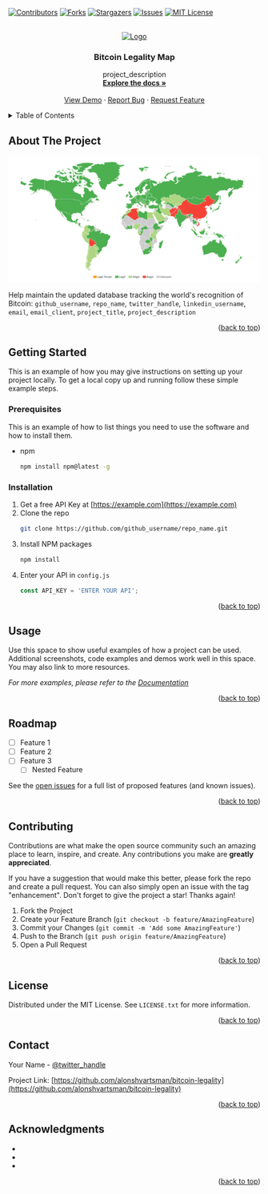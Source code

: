 <div id="top"></div>

[![Contributors][contributors-shield]][contributors-url]
[![Forks][forks-shield]][forks-url]
[![Stargazers][stars-shield]][stars-url]
[![Issues][issues-shield]][issues-url]
[![MIT License][license-shield]][license-url]


<br />
<div align="center">
  <a href="https://www.bitrawr.com/bitcoin-legality-map">
    <img src="images/logo.png" alt="Logo" width="80" height="80">
  </a>

<h3 align="center">Bitcoin Legality Map</h3>

  <p align="center">
    project_description
    <br />
    <a href="https://github.com/alonshvartsman/bitcoin-legality"><strong>Explore the docs »</strong></a>
    <br />
    <br />
    <a href="https://www.bitrawr.com/bitcoin-legality-map">View Demo</a>
    ·
    <a href="https://github.com/alonshvartsman/bitcoin-legality/issues">Report Bug</a>
    ·
    <a href="https://github.com/alonshvartsman/bitcoin-legality/issues">Request Feature</a>
  </p>
</div>



<!-- TABLE OF CONTENTS -->
<details>
  <summary>Table of Contents</summary>
  <ol>
    <li>
      <a href="#about-the-project">About The Project</a>
      <ul>
        <li><a href="#built-with">Built With</a></li>
      </ul>
    </li>
    <li>
      <a href="#getting-started">Getting Started</a>
      <ul>
        <li><a href="#prerequisites">Prerequisites</a></li>
        <li><a href="#installation">Installation</a></li>
      </ul>
    </li>
    <li><a href="#usage">Usage</a></li>
    <li><a href="#roadmap">Roadmap</a></li>
    <li><a href="#contributing">Contributing</a></li>
    <li><a href="#license">License</a></li>
    <li><a href="#contact">Contact</a></li>
    <li><a href="#acknowledgments">Acknowledgments</a></li>
  </ol>
</details>



<!-- ABOUT THE PROJECT -->
## About The Project

[![Product Name Screen Shot][product-screenshot]](https://example.com)

Help maintain the updated database tracking the world's recognition of Bitcoin: `github_username`, `repo_name`, `twitter_handle`, `linkedin_username`, `email`, `email_client`, `project_title`, `project_description`

<p align="right">(<a href="#top">back to top</a>)</p>


<!-- GETTING STARTED -->
## Getting Started

This is an example of how you may give instructions on setting up your project locally.
To get a local copy up and running follow these simple example steps.

### Prerequisites

This is an example of how to list things you need to use the software and how to install them.
* npm
  ```sh
  npm install npm@latest -g
  ```

### Installation

1. Get a free API Key at [https://example.com](https://example.com)
2. Clone the repo
   ```sh
   git clone https://github.com/github_username/repo_name.git
   ```
3. Install NPM packages
   ```sh
   npm install
   ```
4. Enter your API in `config.js`
   ```js
   const API_KEY = 'ENTER YOUR API';
   ```

<p align="right">(<a href="#top">back to top</a>)</p>



<!-- USAGE EXAMPLES -->
## Usage

Use this space to show useful examples of how a project can be used. Additional screenshots, code examples and demos work well in this space. You may also link to more resources.

_For more examples, please refer to the [Documentation](https://example.com)_

<p align="right">(<a href="#top">back to top</a>)</p>



<!-- ROADMAP -->
## Roadmap

- [ ] Feature 1
- [ ] Feature 2
- [ ] Feature 3
    - [ ] Nested Feature

See the [open issues](https://github.com/alonshvartsman/bitcoin-legality/issues) for a full list of proposed features (and known issues).

<p align="right">(<a href="#top">back to top</a>)</p>



<!-- CONTRIBUTING -->
## Contributing

Contributions are what make the open source community such an amazing place to learn, inspire, and create. Any contributions you make are **greatly appreciated**.

If you have a suggestion that would make this better, please fork the repo and create a pull request. You can also simply open an issue with the tag "enhancement".
Don't forget to give the project a star! Thanks again!

1. Fork the Project
2. Create your Feature Branch (`git checkout -b feature/AmazingFeature`)
3. Commit your Changes (`git commit -m 'Add some AmazingFeature'`)
4. Push to the Branch (`git push origin feature/AmazingFeature`)
5. Open a Pull Request

<p align="right">(<a href="#top">back to top</a>)</p>



<!-- LICENSE -->
## License

Distributed under the MIT License. See `LICENSE.txt` for more information.

<p align="right">(<a href="#top">back to top</a>)</p>



<!-- CONTACT -->
## Contact

Your Name - [@twitter_handle](https://twitter.com/alonshvartsman)

Project Link: [https://github.com/alonshvartsman/bitcoin-legality](https://github.com/alonshvartsman/bitcoin-legality)

<p align="right">(<a href="#top">back to top</a>)</p>



<!-- ACKNOWLEDGMENTS -->
## Acknowledgments

* []()
* []()
* []()

<p align="right">(<a href="#top">back to top</a>)</p>



<!-- MARKDOWN LINKS & IMAGES -->
<!-- https://www.markdownguide.org/basic-syntax/#reference-style-links -->
[contributors-shield]: https://img.shields.io/github/contributors/alonshvartsman/bitcoin-legality.svg?style=for-the-badge
[contributors-url]: https://github.com/alonshvartsman/bitcoin-legality/graphs/contributors
[forks-shield]: https://img.shields.io/github/forks/alonshvartsman/bitcoin-legality.svg?style=for-the-badge
[forks-url]: https://github.com/alonshvartsman/bitcoin-legality/network/members
[stars-shield]: https://img.shields.io/github/stars/alonshvartsman/bitcoin-legality.svg?style=for-the-badge
[stars-url]: https://github.com/alonshvartsman/bitcoin-legality/stargazers
[issues-shield]: https://img.shields.io/github/issues/alonshvartsman/bitcoin-legality.svg?style=for-the-badge
[issues-url]: https://github.com/alonshvartsman/bitcoin-legality/issues
[license-shield]: https://img.shields.io/github/license/alonshvartsman/bitcoin-legality.svg?style=for-the-badge
[license-url]: https://github.com/alonshvartsman/bitcoin-legality/blob/master/LICENSE.txt
[linkedin-shield]: https://img.shields.io/badge/-LinkedIn-black.svg?style=for-the-badge&logo=linkedin&colorB=555
[product-screenshot]: images/current-legality-screenshot.png
